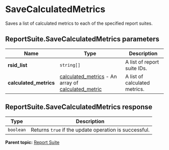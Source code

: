 # SaveCalculatedMetrics

Saves a list of calculated metrics to each of the specified report suites.

## ReportSuite.SaveCalculatedMetrics parameters

|Name|Type|Description|
|----|----|-----------|
| **rsid_list** | `string[]` |A list of report suite IDs.|
| **calculated_metrics** | [calculated_metrics](../../data_types/r_calculated_metrics.md#) - An array of [calculated_metric](../../data_types/r_calculated_metric.md#) | A list of calculated metrics.|

## ReportSuite.SaveCalculatedMetrics response

|Type|Description|
|----|-----------|
| `boolean` |Returns `true` if the update operation is successful.|

**Parent topic:** [Report Suite](../../methods/report_suite/r_methods_reportsuite.md)

